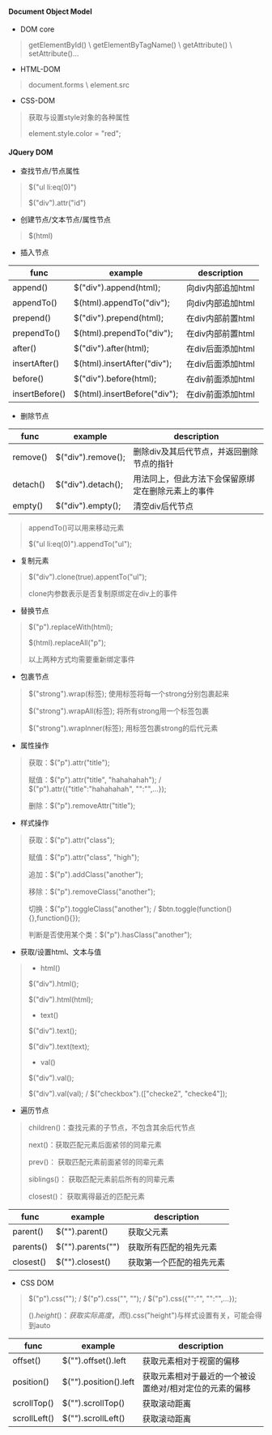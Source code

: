 #### Document Object Model

- DOM core
>getElementById() \ getElementByTagName() \ getAttribute() \ setAttribute()...

- HTML-DOM
>document.forms \ element.src

- CSS-DOM
>获取与设置style对象的各种属性
>
>element.style.color =  "red";

#### JQuery DOM

- 查找节点/节点属性
>$("ul li:eq(0)")
>
>$("div").attr("id")

- 创建节点/文本节点/属性节点
>$(html)

- 插入节点

func | example | description
---|---|---
append() | $("div").append(html); | 向div内部追加html
appendTo() | $(html).appendTo("div"); | 向div内部追加html
prepend() | $("div").prepend(html); | 在div内部前置html
prependTo() | $(html).prependTo("div"); | 在div内部前置html
after() | $("div").after(html); | 在div后面添加html
insertAfter() | $(html).insertAfter("div"); | 在div后面添加html
before() | $("div").before(html); | 在div前面添加html
insertBefore() | $(html).insertBefore("div"); | 在div前面添加html

- 删除节点

func | example | description
---|---|---
remove() | $("div").remove(); | 删除div及其后代节点，并返回删除节点的指针
detach() | $("div").detach(); | 用法同上，但此方法下会保留原绑定在删除元素上的事件
empty() | $("div").empty(); | 清空div后代节点

>appendTo()可以用来移动元素
>
>$("ul li:eq(0)").appendTo("ul");

- 复制元素
>$("div").clone(true).appentTo("ul");
>
>clone内参数表示是否复制原绑定在div上的事件

- 替换节点
>$("p").replaceWith(html); 
>
>$(html).replaceAll("p");
>
>以上两种方式均需要重新绑定事件

- 包裹节点
>$("strong").wrap(标签); 使用标签将每一个strong分别包裹起来
>
>$("strong").wrapAll(标签); 将所有strong用一个标签包裹
>
>$("strong").wrapInner(标签); 用标签包裹strong的后代元素

- 属性操作
>获取：$("p").attr("title");
>
>赋值：$("p").attr("title", "hahahahah"); / $("p").attr({"title":"hahahahah", "":"",...});
>
>删除：$("p").removeAttr("title");

- 样式操作
> 获取：$("p").attr("class");
>
> 赋值：$("p").attr("class", "high");
>
> 追加：$("p").addClass("another");
>
> 移除：$("p").removeClass("another");
>
> 切换：$("p").toggleClass("another"); / $btn.toggle(function(){},function(){});
>
> 判断是否使用某个类：$("p").hasClass("another");

- 获取/设置html、文本与值
> - html()
>
>$("div").html();
>
>$("div").html(html);
>
> - text()
>
>$("div").text();
>
>$("div").text(text);
>
> - val()
>
>$("div").val();
>
>$("div").val(val); / $("checkbox").(["checke2", "checke4"]);
>

- 遍历节点
>children()：查找元素的子节点，不包含其余后代节点
>
>next()：获取匹配元素后面紧邻的同辈元素
>
>prev()： 获取匹配元素前面紧邻的同辈元素
>
>siblings()： 获取匹配元素前后所有的同辈元素
>
>closest()： 获取离得最近的匹配元素

func | example | description
---|---|---
parent() | $("").parent() | 获取父元素
parents() | $("").parents("") | 获取所有匹配的祖先元素
closest() | $("").closest() | 获取第一个匹配的祖先元素

- CSS DOM
>$("p").css(""); / $("p").css("", ""); / $("p").css({"":"", "":"",...});
>
>$().height()：获取实际高度，而$().css("height")与样式设置有关，可能会得到auto

func | example | description
---|---|---
offset() | $("").offset().left | 获取元素相对于视窗的偏移
position() | $("").position().left | 获取元素相对于最近的一个被设置绝对/相对定位的元素的偏移
scrollTop() | $("").scrollTop() | 获取滚动距离
scrollLeft() | $("").scrollLeft() | 获取滚动距离
